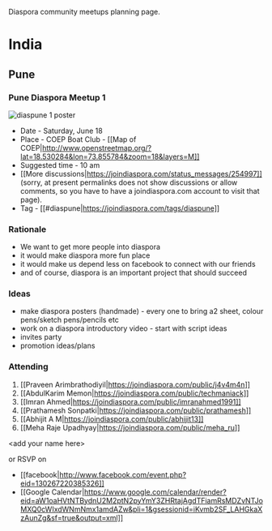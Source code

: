 Diaspora community meetups planning page.

# India

## Pune

### Pune Diaspora Meetup 1 

![diaspune 1 poster](https://joindiaspora.s3.amazonaws.com/uploads/images/scaled_full_0a0ccba222ea4e806225.jpg)

- Date - Saturday, June 18
- Place - COEP Boat Club - [[Map of COEP|http://www.openstreetmap.org/?lat=18.530284&lon=73.855784&zoom=18&layers=M]]
- Suggested time - 10 am
- [[More discussions|https://joindiaspora.com/status_messages/254997]] (sorry, at present permalinks does not show discussions or allow comments, so you have to have a joindiaspora.com account to visit that page).
- Tag - [[#diaspune|https://joindiaspora.com/tags/diaspune]]

### Rationale

- We want to get more people into diaspora
 - it would make diaspora more fun place
 - it would make us depend less on facebook to connect with our friends
- and of course, diaspora is an important project that should succeed

### Ideas 

- make diaspora posters (handmade) - every one to bring a2 sheet, colour pens/sketch pens/pencils etc
- work on a diaspora introductory video - start with script ideas
- invites party
- promotion ideas/plans

### Attending
 1. [[Praveen Arimbrathodiyil|https://joindiaspora.com/public/j4v4m4n]]   
 1. [[AbdulKarim Memon|https://joindiaspora.com/public/techmaniack]]   
 1. [[Imran Ahmed|https://joindiaspora.com/public/imranahmed1991]]   
 1. [[Prathamesh Sonpatki|https://joindiaspora.com/public/prathamesh]]   
 1. [[Abhijit A M|https://joindiaspora.com/public/abhijit13]]
 1. [[Meha Raje Upadhyay|https://joindiaspora.com/public/meha_ru]]

&lt;add your name here&gt;

or RSVP on 

- [[facebook|http://www.facebook.com/event.php?eid=130267220385326]]
- [[Google Calendar|https://www.google.com/calendar/render?eid=aW1oaHVtNTBydnU2M2ptN2pyYmY3ZHRtajAgdTFiamRsMDZvNTJoMXQ0cWIxdWNmNmx1amdAZw&pli=1&gsessionid=iKvmb2SF_LAHGkaXzAunZg&sf=true&output=xml]]